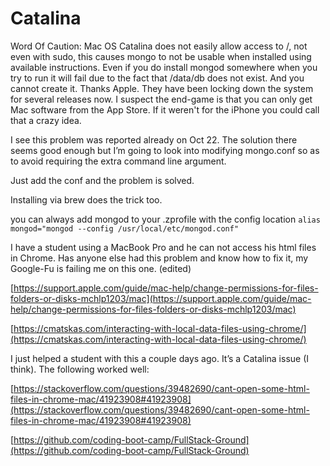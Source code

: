 # Catalina

Word Of Caution: Mac OS Catalina does not easily allow access to /, not even with sudo, this causes mongo to not be usable when installed using available instructions. Even if you do install mongod somewhere when you try to run it will fail due to the fact that /data/db does not exist. And you cannot create it. Thanks Apple. They have been locking down the system for several releases now. I suspect the end-game is that you can only get Mac software from the App Store. If it weren't for the iPhone you could call that a crazy idea.

I see this problem was reported already on Oct 22. The solution there seems good enough but I’m going to look into modifying mongo.conf so as to avoid requiring the extra command line argument.

Just add the conf and the problem is solved.

Installing via brew does the trick too.

you can always add mongod to your .zprofile with the config location  `alias mongod="mongod --config /usr/local/etc/mongod.conf"`

I have a student using a MacBook Pro and he can not access his html files in Chrome.  Has anyone else had this problem and know how to fix it, my Google-Fu is failing me on this one. (edited)

[https://support.apple.com/guide/mac-help/change-permissions-for-files-folders-or-disks-mchlp1203/mac](https://support.apple.com/guide/mac-help/change-permissions-for-files-folders-or-disks-mchlp1203/mac)

[https://cmatskas.com/interacting-with-local-data-files-using-chrome/](https://cmatskas.com/interacting-with-local-data-files-using-chrome/)

I just helped a student with this a couple days ago. It’s a Catalina issue (I think). The following worked well:

[https://stackoverflow.com/questions/39482690/cant-open-some-html-files-in-chrome-mac/41923908#41923908](https://stackoverflow.com/questions/39482690/cant-open-some-html-files-in-chrome-mac/41923908#41923908)

[https://github.com/coding-boot-camp/FullStack-Ground](https://github.com/coding-boot-camp/FullStack-Ground)


<!--stackedit_data:
eyJoaXN0b3J5IjpbMTMyMjA2NzEyOV19
-->